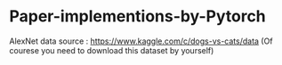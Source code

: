 # Paper-implementions-by-Pytorch

AlexNet data source : https://www.kaggle.com/c/dogs-vs-cats/data
(Of courese you need to download this dataset by yourself)
